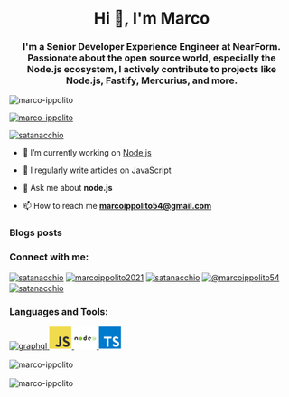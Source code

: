 <h1 align="center">Hi 👋, I'm Marco</h1>
<h3 align="center">I'm a Senior Developer Experience Engineer at NearForm. Passionate about the open source world, especially the Node.js ecosystem, I actively contribute to projects like Node.js, Fastify, Mercurius, and more.</h3>

<p align="left"> <img src="https://komarev.com/ghpvc/?username=marco-ippolito&label=Profile%20views&color=0e75b6&style=flat" alt="marco-ippolito" /> </p>

<p align="left"> <a href="https://github.com/ryo-ma/github-profile-trophy"><img src="https://github-profile-trophy.vercel.app/?username=marco-ippolito" alt="marco-ippolito" /></a> </p>

<p align="left"> <a href="https://twitter.com/satanacchio" target="blank"><img src="https://img.shields.io/twitter/follow/satanacchio?logo=twitter&style=for-the-badge" alt="satanacchio" /></a> </p>

- 🔭 I’m currently working on [Node.js](https://github.com/nodejs/node)

- 📝 I regularly write articles on JavaScript

- 💬 Ask me about **node.js**

- 📫 How to reach me **marcoippolito54@gmail.com**

### Blogs posts
<!-- BLOG-POST-LIST:START -->
<!-- BLOG-POST-LIST:END -->

<h3 align="left">Connect with me:</h3>
<p align="left">
<a href="https://twitter.com/satanacchio" target="blank"><img align="center" src="https://raw.githubusercontent.com/rahuldkjain/github-profile-readme-generator/master/src/images/icons/Social/twitter.svg" alt="satanacchio" height="30" width="40" /></a>
<a href="https://linkedin.com/in/marcoippolito2021" target="blank"><img align="center" src="https://raw.githubusercontent.com/rahuldkjain/github-profile-readme-generator/master/src/images/icons/Social/linked-in-alt.svg" alt="marcoippolito2021" height="30" width="40" /></a>
<a href="https://instagram.com/satanacchio" target="blank"><img align="center" src="https://raw.githubusercontent.com/rahuldkjain/github-profile-readme-generator/master/src/images/icons/Social/instagram.svg" alt="satanacchio" height="30" width="40" /></a>
<a href="https://medium.com/@marcoippolito54" target="blank"><img align="center" src="https://raw.githubusercontent.com/rahuldkjain/github-profile-readme-generator/master/src/images/icons/Social/medium.svg" alt="@marcoippolito54" height="30" width="40" /></a>
<a href="https://www.youtube.com/c/satanacchio" target="blank"><img align="center" src="https://raw.githubusercontent.com/rahuldkjain/github-profile-readme-generator/master/src/images/icons/Social/youtube.svg" alt="satanacchio" height="30" width="40" /></a>
</p>

<h3 align="left">Languages and Tools:</h3>
<p align="left"> <a href="https://graphql.org" target="_blank" rel="noreferrer"> <img src="https://www.vectorlogo.zone/logos/graphql/graphql-icon.svg" alt="graphql" width="40" height="40"/> </a> <a href="https://developer.mozilla.org/en-US/docs/Web/JavaScript" target="_blank" rel="noreferrer"> <img src="https://raw.githubusercontent.com/devicons/devicon/master/icons/javascript/javascript-original.svg" alt="javascript" width="40" height="40"/> </a> <a href="https://nodejs.org" target="_blank" rel="noreferrer"> <img src="https://raw.githubusercontent.com/devicons/devicon/master/icons/nodejs/nodejs-original-wordmark.svg" alt="nodejs" width="40" height="40"/> </a> <a href="https://www.typescriptlang.org/" target="_blank" rel="noreferrer"> <img src="https://raw.githubusercontent.com/devicons/devicon/master/icons/typescript/typescript-original.svg" alt="typescript" width="40" height="40"/> </a> </p>

<p><img align="center" src="https://github-readme-stats.vercel.app/api/top-langs?username=marco-ippolito&show_icons=true&locale=en&layout=compact" alt="marco-ippolito" /></p>

<p><img align="center" src="https://github-readme-streak-stats.herokuapp.com/?user=marco-ippolito&" alt="marco-ippolito" /></p>

